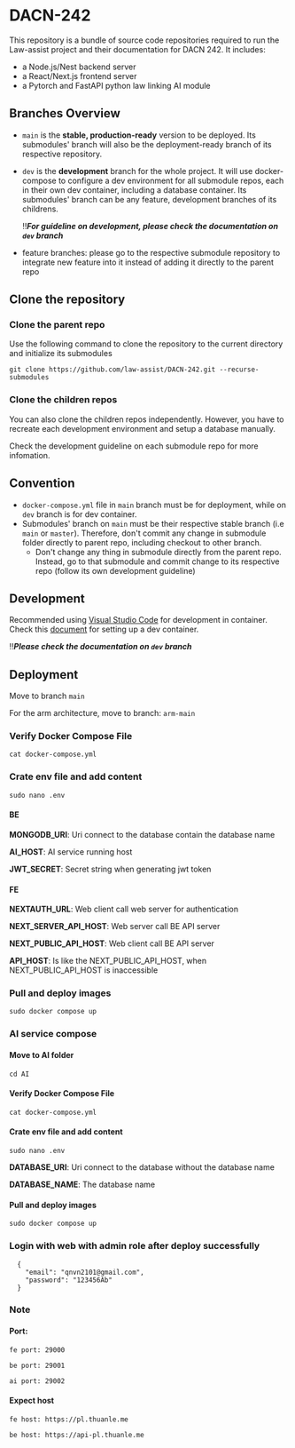 # DACN-242
This repository is a bundle of source code repositories required to run the Law-assist project and their documentation for DACN 242. It includes:
- a Node.js/Nest backend server
- a React/Next.js frontend server
- a Pytorch and FastAPI python law linking AI module

## Branches Overview
- `main` is the **stable, production-ready** version to be deployed. Its submodules' branch will also be the deployment-ready branch of its respective repository.
- `dev` is the **development** branch for the whole project. It will use docker-compose to configure a dev environment for all submodule repos, each in their own dev container, including a database container. Its submodules' branch can be any feature, development branches of its childrens.

    ‼️***For guideline on development, please check the documentation on ***`dev`*** branch***
  
- feature branches: please go to the respective submodule repository to integrate new feature into it instead of adding it directly to the parent repo

## Clone the repository
### Clone the parent repo
Use the following command to clone the repository to the current directory and initialize its submodules
```
git clone https://github.com/law-assist/DACN-242.git --recurse-submodules
```
### Clone the children repos
You can also clone the children repos independently. However, you have to recreate each development environment and setup a database manually.

Check the development guideline on each submodule repo for more infomation.

## Convention
- `docker-compose.yml` file in `main` branch must be for deployment, while on `dev` branch is for dev container.
- Submodules' branch on `main` must be their respective stable branch (i.e `main` or `master`). Therefore, don't commit any change in submodule folder directly to parent repo, including checkout to other branch.
    * Don't change any thing in submodule directly from the parent repo. Instead, go to that submodule and commit change to its respective repo (follow its own development guideline)

## Development
Recommended using [Visual Studio Code](https://code.visualstudio.com/) for development in container. Check this [document](https://code.visualstudio.com/docs/devcontainers/containers) for setting up a dev container.

‼️***Please check the documentation on ***`dev`*** branch***

## Deployment

Move to branch `main`

For the arm architecture, move to branch: `arm-main`

### Verify Docker Compose File

```
cat docker-compose.yml
```

### Crate env file and add content

```
sudo nano .env
```

#### BE

**MONGODB_URI**: Uri connect to the database contain the database name

**AI_HOST**: AI service running host

**JWT_SECRET**: Secret string when generating jwt token

#### FE

**NEXTAUTH_URL**: Web client call web server for authentication

**NEXT_SERVER_API_HOST**: Web server call BE API server

**NEXT_PUBLIC_API_HOST**: Web client call BE API server

**API_HOST**: Is like the NEXT_PUBLIC_API_HOST, when NEXT_PUBLIC_API_HOST is inaccessible

### Pull and deploy images

```
sudo docker compose up
```

### AI service compose

#### Move to AI folder

```
cd AI
```

#### Verify Docker Compose File

```
cat docker-compose.yml
```

#### Crate env file and add content

```
sudo nano .env
```

**DATABASE_URI**: Uri connect to the database without the database name

**DATABASE_NAME**: The database name

#### Pull and deploy images

```
sudo docker compose up
```

### Login with web with admin role after deploy successfully

```
  {
    "email": "qnvn2101@gmail.com",
    "password": "123456Ab"
  }
```

### Note

#### Port:

    fe port: 29000

    be port: 29001

    ai port: 29002

#### Expect host

    fe host: https://pl.thuanle.me

    be host: https://api-pl.thuanle.me
